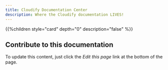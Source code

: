 ```yaml
---
title: Cloudify Documentation Center
description: Where the Cloudify documentation LIVES!
---
```


{{%children style="card" depth="0" description="false" %}}

## Contribute to this documentation

To update this content, just click the _Edit this page_ link at the bottom of the page.

